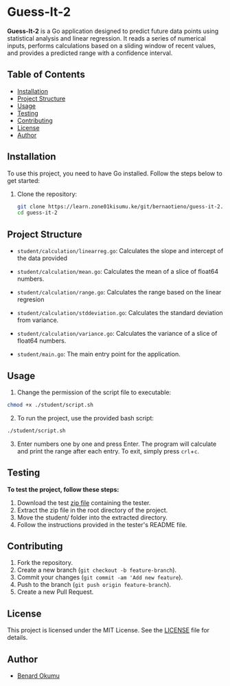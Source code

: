 # Guess-It-2

**Guess-It-2** is a Go application designed to predict future data points using statistical analysis and linear regression. It reads a series of numerical inputs, performs calculations based on a sliding window of recent values, and provides a predicted range with a confidence interval.

## Table of Contents

- [Installation](#installation)
- [Project Structure](#project-structure)
- [Usage](#usage)
- [Testing](#testing)
- [Contributing](#contributing)
- [License](#license)
- [Author](#author)

## Installation

To use this project, you need to have Go installed. Follow the steps below to get started:

1. Clone the repository:
   ```sh
   git clone https://learn.zone01kisumu.ke/git/bernaotieno/guess-it-2.git
   cd guess-it-2
   ```


## Project Structure
 * `student/calculation/linearreg.go`: Calculates the slope and intercept of the data provided
 * `student/calculation/mean.go`: Calculates the mean of a slice of float64 numbers.
 * `student/calculation/range.go`: Calculates the range based on the linear regresion
 * `student/calculation/stddeviation.go`: Calculates the standard deviation from variance.
 * `student/calculation/variance.go`: Calculates the variance of a slice of float64 numbers.

 * `student/main.go`: The main entry point for the application.

## Usage

1. Change the permission of the script file to executable:

```sh
chmod +x ./student/script.sh
```
2. To run the project, use the provided bash script:

```sh
./student/script.sh
```
3. Enter numbers one by one and press Enter. The program will calculate and print the range after each entry. To exit, simply press `crl`+`c`.

## Testing
**To test the project, follow these steps:**

 1. Download the test [zip file](https://assets.01-edu.org/guess-it/guess-it-dockerized.zip) containing the tester.
 2. Extract the zip file in the root directory of the project.
 3. Move the student/ folder into the extracted directory.
 4. Follow the instructions provided in the tester's README file.

## Contributing
1. Fork the repository.
2. Create a new branch (`git checkout -b feature-branch`).
3. Commit your changes (`git commit -am 'Add new feature`).
4. Push to the branch (`git push origin feature-branch`).
5. Create a new Pull Request.

## License
This project is licensed under the MIT License. See the [LICENSE](LICENSE) file for details.
## Author
 * [Benard Okumu](https://learn.zone01kisumu.ke/git/bernaotieno)
